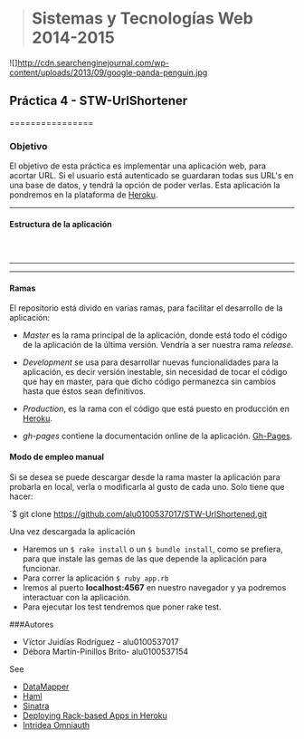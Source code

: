 > # Sistemas y Tecnologías Web 2014-2015

![]http://cdn.searchenginejournal.com/wp-content/uploads/2013/09/google-panda-penguin.jpg

## Práctica 4 - STW-UrlShortener
================

### Objetivo

El objetivo de esta práctica es implementar una aplicación web, para acortar URL. Si el usuario está autenticado se guardaran todas sus URL's en una base de datos, y tendrá la opción de poder verlas. Esta aplicación la pondremos en la plataforma de [Heroku](https://www.heroku.com/).

- - - - - - -
#### Estructura de la aplicación
```



```

- - -
- - -
#### Ramas

El repositorio está divido en varias ramas, para facilitar el desarrollo de la aplicación:

- *Master* es la rama principal de la aplicación, donde está todo el código de la aplicación de la última versión. Vendría a ser nuestra rama *release*.

- *Development* se usa para desarrollar nuevas funcionalidades para la aplicación, es decir versión inestable, sin necesidad de tocar el código que hay en master, para que dicho código permanezca sin cambios hasta que éstos sean definitivos.

- *Production*, es la rama con el código que está puesto en producción en [Heroku](http://stark-tundra-2594.herokuapp.com/).

- *gh-pages* contiene la documentación online de la aplicación. [Gh-Pages](http://alu0100537017.github.io/STW_Practica2_TestingSinatra/).

#### Modo de empleo **manual**

Si se desea se puede descargar desde la rama master la aplicación para probarla en local, verla o modificarla al gusto de cada uno. Solo tiene que hacer:

`$ git clone https://github.com/alu0100537017/STW-UrlShortened.git

Una vez descargada la aplicación

- Haremos un `$ rake install` o un  `$ bundle install`, como se prefiera, para que instale las gemas de las que depende la aplicación para funcionar.
- Para correr la aplicación `$ ruby app.rb`
- Iremos al puerto **localhost:4567** en nuestro navegador y ya podremos interactuar con la aplicación.
- Para ejecutar los test tendremos que poner rake test.

###Autores

- Vïctor Juidías Rodríguez - alu0100537017
- Débora Martín-Pinillos Brito- alu0100537154

See

* [DataMapper](http://datamapper.org/getting-started.html)
* [Haml](http://haml.info/)
* [Sinatra](http://www.sinatrarb.com/)
* [Deploying Rack-based Apps in Heroku](https://devcenter.heroku.com/articles/rack)
* [Intridea Omniauth](https://github.com/intridea/omniauth)

